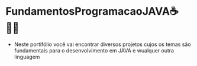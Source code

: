 # FundamentosProgramacaoJAVA☕👨‍💻
- Neste portifólio você vai encontrar diversos projetos cujos os temas são fundamentais para o desenvolvimento em JAVA e wualquer outra linguagem
